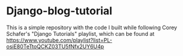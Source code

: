 # Django-blog-tutorial
 This is a simple repository with the code I built while following Corey Schafer's "Django Tutorials" playlist, which can be found at https://www.youtube.com/playlist?list=PL-osiE80TeTtoQCKZ03TU5fNfx2UY6U4p
